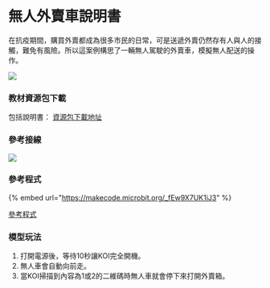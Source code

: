 # 無人外賣車說明書

在抗疫期間，購買外賣都成為很多市民的日常，可是送遞外賣仍然存有人與人的接觸，難免有風險。所以這案例構思了一輛無人駕駛的外賣車，模擬無人配送的操作。

![](https://kittenbothk.readthedocs.io/en/latest/\_images/car1.png)

### 教材資源包下載

包括說明書： [資源包下載地址](https://bit.ly/AIHealthCareSetBuildingGuide)

### 參考接線

![](https://kittenbothk.readthedocs.io/en/latest/\_images/carcon.png)

### 參考程式

{% embed url="https://makecode.microbit.org/_fEw9X7UK1iJ3" %}

[參考程式](https://makecode.microbit.org/\_fEw9X7UK1iJ3)

### 模型玩法

1. 打開電源後，等待10秒讓KOI完全開機。
2. 無人車會自動向前走。
3. 當KOI掃描到內容為1或2的二維碼時無人車就會停下來打開外賣箱。
